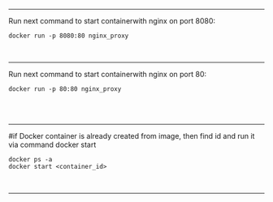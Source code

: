 [comment]: <> (CTRL+SHIFT+V -> Preview markdown in VSCode)
<hr/>
Run next command to start containerwith nginx on port 8080:

    docker run -p 8080:80 nginx_proxy

<br/>
<hr/>
Run next command to start containerwith nginx on port 80:

    docker run -p 80:80 nginx_proxy
<br />
<br />
<hr />
#if Docker container is already created from image, then find id and run it via command docker start

    docker ps -a 
    docker start <container_id>
<br/>
<hr/>

[comment]: <> (TODO: create docker-compose file for running whole system by one command.)